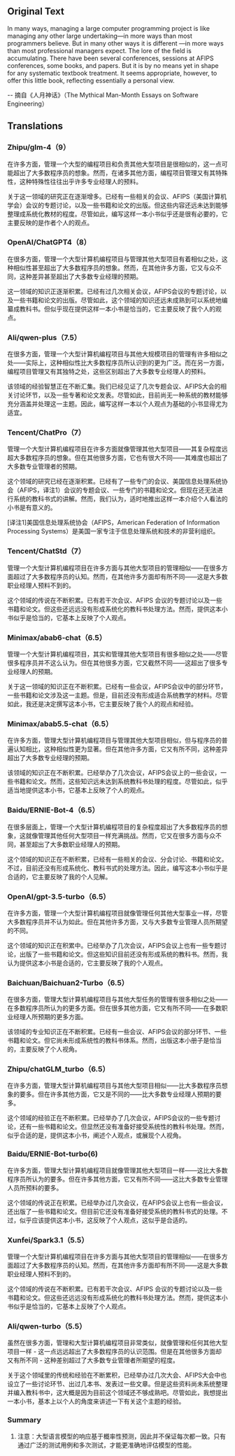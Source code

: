 ## Original Text

In many ways, managing a large computer programming project is like managing any other large undertaking—in more ways than most programmers believe. But in many other ways it is different —in more ways than most professional managers expect.
The lore of the field is accumulating. There have been several conferences, sessions at AFIPS conferences, some books, and papers. But it is by no means yet in shape for any systematic textbook treatment. It seems appropriate, however, to offer this little book, reflecting essentially a personal view.

-- 摘自《人月神话》（The Mythical Man-Month Essays on Software Engineering）


## Translations

### Zhipu/glm-4（9）
在许多方面，管理一个大型的编程项目和负责其他大型项目是很相似的，这一点可能超出了大多数程序员的想象。然而，在诸多其他方面，编程项目管理又有其特殊性，这种特殊性往往出乎许多专业经理人的预料。

关于这一领域的研究正在逐渐增多。已经有一些相关的会议、AFIPS（美国计算机学会）会议的专题讨论，以及一些书籍和论文的出版。但这些内容还远未达到能够整理成系统化教材的程度。尽管如此，编写这样一本小书似乎还是很有必要的，它主要反映的是作者个人的观点。

### OpenAI/ChatGPT4（8）
在很多方面，管理一个大型计算机编程项目与管理其他大型项目有着相似之处，这种相似性甚至超出了大多数程序员的想象。然而，在其他许多方面，它又与众不同，这种差异甚至超出了大多数专业经理的预期。

这一领域的知识正逐渐积累。已经有过几次相关会议，AFIPS会议的专题讨论，以及一些书籍和论文的出版。尽管如此，这个领域的知识还远未成熟到可以系统地编纂成教科书。但似乎现在提供这样一本小书是恰当的，它主要反映了我个人的观点。

### Ali/qwen-plus（7.5）
在很多方面，管理一个大型计算机编程项目与其他大规模项目的管理有许多相似之处——实际上，这种相似性比大多数程序员所认识到的更为广泛。而在另一方面，编程项目管理又有其独特之处，这些区别超出了大多数专业经理人的预料。

该领域的经验智慧正在不断汇集。我们已经见证了几次专题会议、AFIPS大会的相关讨论环节，以及一些专著和论文发表。尽管如此，目前尚无一种系统的教材能够充分涵盖并处理这一主题。因此，编写这样一本以个人观点为基础的小书显得尤为适宜。

### Tencent/ChatPro（7）
管理一个大型计算机编程项目在许多方面就像管理其他大型项目——其复杂程度远超大多数程序员的想象。但在其他很多方面，它也有很大不同——其难度也超出了大多数专业管理者的预期。 

这个领域的研究已经在逐渐积累。已经有了一些专门的会议、美国信息处理系统协会（AFIPS，译注1）会议的专题会议、一些专门的书籍和论文。但现在还无法进行系统的教科书式的讲解。然而，我们认为，适时地推出这样一本介绍个人看法的小书是有意义的。

[译注1]美国信息处理系统协会（AFIPS，American Federation of Information Processing Systems）是美国一家专注于信息处理系统和技术的非营利组织。

### Tencent/ChatStd（7）
管理一个大型计算机编程项目在许多方面与其他大型项目的管理相似——在很多方面超过了大多数程序员的认知。然而，在其他许多方面却有所不同——这是大多数职业经理人预料不到的。

这个领域的传说在不断积累。已有若干次会议、AFIPS 会议的专题讨论以及一些书籍和论文。但这些还远远没有形成系统化的教科书处理方法。然而，提供这本小书似乎是恰当的，它基本上反映了个人观点。

### Minimax/abab6-chat（6.5）
管理一个大型计算机编程项目，其实和管理其他大型项目有很多相似之处——尽管很多程序员并不这么认为。但在其他很多方面，它又截然不同——这超出了很多专业经理人的预期。

关于这一领域的知识正在不断积累。已经有一些会议，AFIPS会议中的部分环节，一些书籍和论文涉及这一主题。但是，目前还没有形成适合系统教学的材料。尽管如此，我还是决定撰写这本小书，它主要反映了我个人的观点和经验。

### Minimax/abab5.5-chat（6.5）
在许多方面，管理大型计算机编程项目与管理其他大型项目相似，但与程序员的普遍认知相比，这种相似性更为显著。但在其他许多方面，它又有所不同，这种差异超出了大多数专业经理的预期。 

该领域的知识正在不断积累。已经举办了几次会议，AFIPS会议上的一些会议，一些书籍和论文。然而，这些知识远未达到系统教科书处理的程度。尽管如此，似乎适当地提供这本小书，它基本上反映了个人的观点。

### Baidu/ERNIE-Bot-4（6.5）
在很多层面上，管理一个大型计算机编程项目的复杂程度超出了大多数程序员的想象，这就像管理其他任何大型项目一样充满挑战。然而，它又在很多方面与众不同，甚至超出了大多数职业经理人的预期。

这个领域的知识正在不断积累，已经有一些相关的会议、分会讨论、书籍和论文。不过，目前还没有形成系统化、教科书式的处理方法。因此，编写这本小书似乎是合适的，它主要反映了我的个人见解。

### OpenAI/gpt-3.5-turbo（6.5）
在许多方面，管理一个大型计算机编程项目就像管理任何其他大型事业一样，尽管大多数程序员并不认为如此。但在其他许多方面，又与大多数专业管理人员所期望的不同。

这个领域的知识正在积累中。已经举办了几次会议，AFIPS会议上也有一些专题讨论，出版了一些书籍和论文。但这些知识目前还没有形成系统的教科书。然而，我认为提供这本小书是合适的，它主要反映了我的个人观点。

### Baichuan/Baichuan2-Turbo（6.5）
在很多方面，管理大型计算机编程项目与其他大型任务的管理有很多相似之处——在多数程序员所认为的更多方面。但在很多其他方面，它又有所不同——在多数职业经理人所预期的更多方面。

该领域的专业知识正在不断积累。已经有一些会议、AFIPS会议的部分环节、一些书籍和论文。但它尚未形成系统性的教科书体系。然而，出版这本小册子是恰当的，主要反映了个人视角。

### Zhipu/chatGLM_turbo（6.5）
在许多方面，管理大型计算机编程项目与其他大型项目相似——比大多数程序员想象的要多。但在许多其他方面，它又是不同的——比大多数专业经理人预期的要多。 

这个领域的经验正在不断积累。已经举办了几次会议，AFIPS会议的一些专题讨论，还有一些书籍和论文。但显然还没有准备好接受系统性的教科书处理。然而，似乎合适的是，提供这本小书，阐述个人观点，或展现个人视角。

### Baidu/ERNIE-Bot-turbo(6)
在许多方面，管理大型计算机编程项目就像管理其他大型项目一样——这比大多数程序员所认为的要多。但在许多其他方面，它又有所不同——这比大多数专业管理人员所预料的要多。

这个领域的传说正在积累。已经举办过几次会议，在AFIPS会议上也有一些会议，还出版了一些书籍和论文。但目前它还没有准备好接受系统的教科书式的处理。不过，似乎应该提供这本小书，这反映了个人观点，这似乎是合适的。

### Xunfei/Spark3.1（5.5）
管理一个大型计算机编程项目在许多方面与其他大型项目的管理相似——在很多方面超过了大多数程序员的认知。然而，在其他许多方面却有所不同——这是大多数职业经理人预料不到的。 

这个领域的传说在不断积累。已有若干次会议、AFIPS 会议的专题讨论以及一些书籍和论文。但这些还远远没有形成系统化的教科书处理方法。然而，提供这本小书似乎是恰当的，它基本上反映了个人观点。

### Ali/qwen-turbo（5.5）
虽然在很多方面，管理和大型计算机编程项目非常类似，就像管理和任何其他大型项目一样 - 这一点远远超出了大多数程序员的认识范围。但是在其他很多方面却又有所不同 - 这种差别超过了大多数专业管理者所期望的程度。 

关于这个领域里的传统和经验在不断累积，已经举办过几次大会、AFIPS大会中也设立了一些讨论环节、出过几本书、发表过一些文章。但是这些资料尚未系统整理并编入教科书中，这大概是因为目前这个领域还不够成熟吧。尽管如此，我想提出一本小书，基本上以个人的角度来讲述一下有关这个主题的经验。

### Summary
1. 注意：大型语言模型的响应基于概率性预测，因此并不保证每次都一致。只有通过广泛的测试用例和多次测试，才能更准确地评估模型的性能。